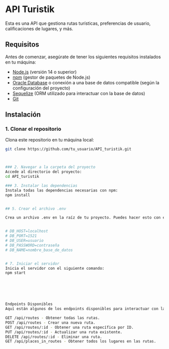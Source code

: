 # API Turistik

Esta es una API que gestiona rutas turísticas, preferencias de usuario, calificaciones de lugares, y más.

## Requisitos

Antes de comenzar, asegúrate de tener los siguientes requisitos instalados en tu máquina:

- [Node.js](https://nodejs.org/) (versión 14 o superior)
- [npm](https://www.npmjs.com/) (gestor de paquetes de Node.js)
- [Oracle Database](https://www.oracle.com/database/) o conexión a una base de datos compatible (según la configuración del proyecto)
- [Sequelize](https://sequelize.org/) (ORM utilizado para interactuar con la base de datos)
- [Git](https://git-scm.com/)

## Instalación

### 1. Clonar el repositorio

Clona este repositorio en tu máquina local:

```bash
git clone https://github.com/tu_usuario/API_turistik.git



### 2. Navegar a la carpeta del proyecto
Accede al directorio del proyecto:
cd API_turistik

### 3. Instalar las dependencias
Instala todas las dependencias necesarias con npm:
npm install


## 5. Crear el archivo .env

Crea un archivo .env en la raíz de tu proyecto. Puedes hacer esto con el siguiente contenido, o extraelo del zip 


# DB_HOST=localhost
# DB_PORT=1521
# DB_USER=usuario
# DB_PASSWORD=contraseña
# DB_NAME=nombre_base_de_datos


# 7. Iniciar el servidor
Inicia el servidor con el siguiente comando:
npm start






Endpoints Disponibles
Aquí están algunos de los endpoints disponibles para interactuar con la API:

GET /api/routes - Obtener todas las rutas.
POST /api/routes - Crear una nueva ruta.
GET /api/routes/:id - Obtener una ruta específica por ID.
PUT /api/routes/:id - Actualizar una ruta existente.
DELETE /api/routes/:id - Eliminar una ruta.
GET /api/places_in_routes - Obtener todos los lugares en las rutas.